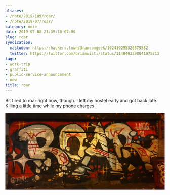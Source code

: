 ```yaml
---
aliases:
- /note/2019/189/roar/
- /note/2019/07/roar/
category: note
date: 2019-07-08 23:39:18-07:00
slug: roar
syndication:
  mastodon: https://hackers.town/@randomgeek/102410295326879582
  twitter: https://twitter.com/brianwisti/status/1148493298841075713
tags:
- work-trip
- graffiti
- public-service-announcement
- now
title: roar
---
```


Bit tired to roar right now, though. I left my hostel early and got back late. Killing a little time while my phone charges.

![attachments/img/2019/2019-07-08-roar-cover.jpg](../../../attachments/img/2019/2019-07-08-roar-cover.jpg)